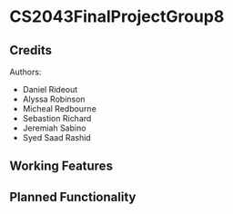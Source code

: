 # CS2043FinalProjectGroup8

## Credits

Authors: 
- Daniel Rideout
- Alyssa Robinson
- Micheal Redbourne
- Sebastion Richard
- Jeremiah Sabino
- Syed Saad Rashid

## Working Features

## Planned Functionality
